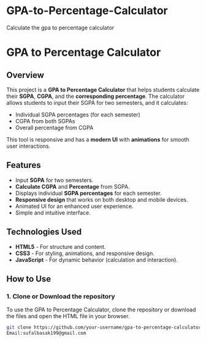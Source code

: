 # GPA-to-Percentage-Calculator
Calculate the gpa to percentage calculator 
# GPA to Percentage Calculator

## Overview

This project is a **GPA to Percentage Calculator** that helps students calculate their **SGPA**, **CGPA**, and the **corresponding percentage**. The calculator allows students to input their SGPA for two semesters, and it calculates:
- Individual SGPA percentages (for each semester)
- CGPA from both SGPAs
- Overall percentage from CGPA

This tool is responsive and has a **modern UI** with **animations** for smooth user interactions.

## Features
- Input **SGPA** for two semesters.
- **Calculate CGPA** and **Percentage** from SGPA.
- Displays individual **SGPA percentages** for each semester.
- **Responsive design** that works on both desktop and mobile devices.
- Animated UI for an enhanced user experience.
- Simple and intuitive interface.

## Technologies Used
- **HTML5** - For structure and content.
- **CSS3** - For styling, animations, and responsive design.
- **JavaScript** - For dynamic behavior (calculation and interaction).

## How to Use

### 1. Clone or Download the repository
To use the GPA to Percentage Calculator, clone the repository or download the files and open the HTML file in your browser.

```bash
git clone https://github.com/your-username/gpa-to-percentage-calculator.git
Email:sufalbasak199@gmail.com
